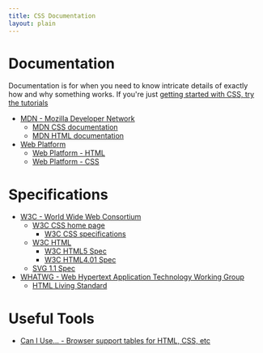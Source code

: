```yaml
---
title: CSS Documentation
layout: plain
---
```


# Documentation

Documentation is for when you need to know intricate details of exactly
how and why something works. If you're just [getting started with CSS,
try the tutorials](/schools)

* [MDN - Mozilla Developer Network](http://developer.mozilla.org)
    * [MDN CSS documentation](https://developer.mozilla.org/en-US/docs/Web/CSS)
    * [MDN HTML documentation](https://developer.mozilla.org/en-US/docs/Web/HTML)
* [Web Platform](http://www.webplatform.org)
    * [Web Platform - HTML](http://docs.webplatform.org/wiki/html)
    * [Web Platform - CSS](http://docs.webplatform.org/wiki/css)

# Specifications

* [W3C - World Wide Web Consortium](http://www.w3.org)
    * [W3C CSS home page](http://www.w3.org/Style/CSS/)
        * [W3C CSS specifications](http://www.w3.org/Style/CSS/specs.en.html)
    * [W3C HTML](http://www.w3.org/html/)
        * [W3C HTML5 Spec](http://www.w3.org/TR/html5/)
        * [W3C HTML4.01 Spec](http://www.w3.org/TR/html401/)
    * [SVG 1.1 Spec](http://www.w3.org/TR/2011/REC-SVG11-20110816/)
* [WHATWG - Web Hypertext Application Technology Working Group](http://whatwg.org)
    * [HTML Living Standard](https://html.spec.whatwg.org/multipage/)

# Useful Tools

* [Can I Use... - Browser support tables for HTML, CSS, etc](http://caniuse.com)
